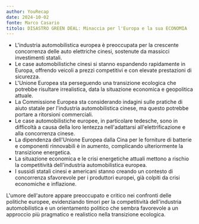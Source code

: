 ```yaml
---
author: YouRecap
date: 2024-10-02
fonte: Marco Casario
titolo: DISASTRO GREEN DEAL: Minaccia per l'Europa e la sua ECONOMIA
---
```


- L'industria automobilistica europea è preoccupata per la crescente concorrenza delle auto elettriche cinesi, sostenute da massicci investimenti statali.
- Le case automobilistiche cinesi si stanno espandendo rapidamente in Europa, offrendo veicoli a prezzi competitivi e con elevate prestazioni di sicurezza.
- L'Unione Europea sta perseguendo una transizione ecologica che potrebbe risultare irrealistica, data la situazione economica e geopolitica attuale.
- La Commissione Europea sta considerando indagini sulle pratiche di aiuto statale per l'industria automobilistica cinese, ma questo potrebbe portare a ritorsioni commerciali.
- Le case automobilistiche europee, in particolare tedesche, sono in difficoltà a causa della loro lentezza nell'adattarsi all'elettrificazione e alla concorrenza cinese.
- La dipendenza dell'Unione Europea dalla Cina per le forniture di batterie e componenti rinnovabili è in aumento, complicando ulteriormente la transizione energetica.
- La situazione economica e le crisi energetiche attuali mettono a rischio la competitività dell'industria automobilistica europea.
- I sussidi statali cinesi e americani stanno creando un contesto di concorrenza sfavorevole per i produttori europei, già colpiti da crisi economiche e inflazione.

L'umore dell'autore appare preoccupato e critico nei confronti delle politiche europee, evidenziando timori per la competitività dell'industria automobilistica e un orientamento politico che sembra favorevole a un approccio più pragmatico e realistico nella transizione ecologica.
